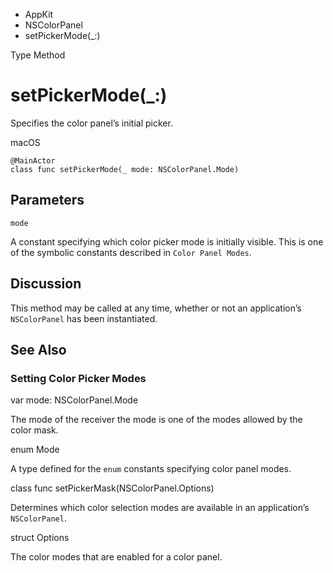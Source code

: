 

- AppKit
- NSColorPanel
-  setPickerMode(\_:) 

Type Method

# setPickerMode(\_:)

Specifies the color panel’s initial picker.

macOS

``` source
@MainActor
class func setPickerMode(_ mode: NSColorPanel.Mode)
```

## Parameters 

`mode`  

A constant specifying which color picker mode is initially visible. This is one of the symbolic constants described in `Color Panel Modes`.

## Discussion

This method may be called at any time, whether or not an application’s `NSColorPanel` has been instantiated.

## See Also

### Setting Color Picker Modes

var mode: NSColorPanel.Mode

The mode of the receiver the mode is one of the modes allowed by the color mask.

enum Mode

A type defined for the `enum` constants specifying color panel modes.

class func setPickerMask(NSColorPanel.Options)

Determines which color selection modes are available in an application’s `NSColorPanel`.

struct Options

The color modes that are enabled for a color panel.

